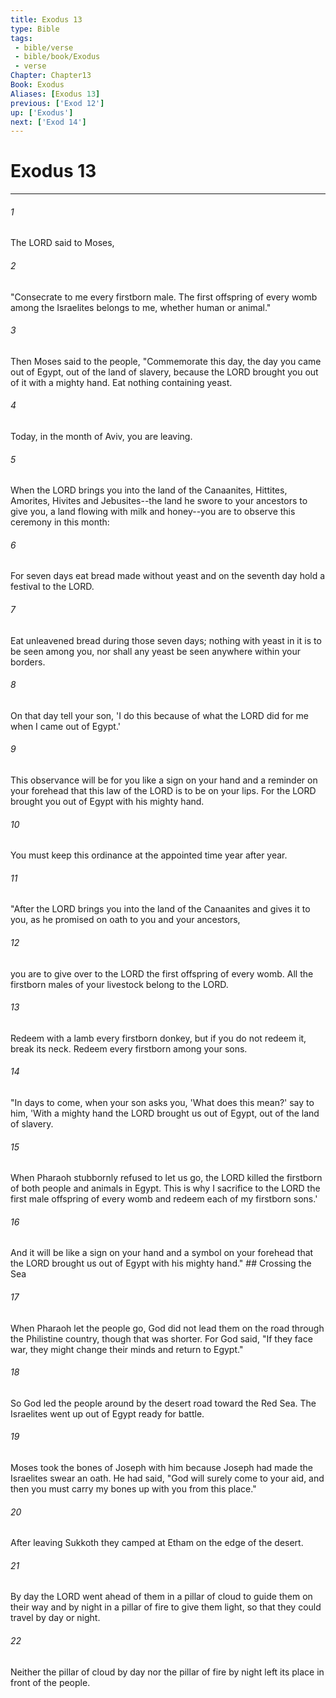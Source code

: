 ```yaml
---
title: Exodus 13
type: Bible
tags:
 - bible/verse
 - bible/book/Exodus
 - verse
Chapter: Chapter13
Book: Exodus
Aliases: [Exodus 13]
previous: ['Exod 12']
up: ['Exodus']
next: ['Exod 14']
---
```

# Exodus 13

***


###### 1 
The LORD said to Moses, 

###### 2 
"Consecrate to me every firstborn male. The first offspring of every womb among the Israelites belongs to me, whether human or animal." 

###### 3 
Then Moses said to the people, "Commemorate this day, the day you came out of Egypt, out of the land of slavery, because the LORD brought you out of it with a mighty hand. Eat nothing containing yeast. 

###### 4 
Today, in the month of Aviv, you are leaving. 

###### 5 
When the LORD brings you into the land of the Canaanites, Hittites, Amorites, Hivites and Jebusites--the land he swore to your ancestors to give you, a land flowing with milk and honey--you are to observe this ceremony in this month: 

###### 6 
For seven days eat bread made without yeast and on the seventh day hold a festival to the LORD. 

###### 7 
Eat unleavened bread during those seven days; nothing with yeast in it is to be seen among you, nor shall any yeast be seen anywhere within your borders. 

###### 8 
On that day tell your son, 'I do this because of what the LORD did for me when I came out of Egypt.' 

###### 9 
This observance will be for you like a sign on your hand and a reminder on your forehead that this law of the LORD is to be on your lips. For the LORD brought you out of Egypt with his mighty hand. 

###### 10 
You must keep this ordinance at the appointed time year after year. 

###### 11 
"After the LORD brings you into the land of the Canaanites and gives it to you, as he promised on oath to you and your ancestors, 

###### 12 
you are to give over to the LORD the first offspring of every womb. All the firstborn males of your livestock belong to the LORD. 

###### 13 
Redeem with a lamb every firstborn donkey, but if you do not redeem it, break its neck. Redeem every firstborn among your sons. 

###### 14 
"In days to come, when your son asks you, 'What does this mean?' say to him, 'With a mighty hand the LORD brought us out of Egypt, out of the land of slavery. 

###### 15 
When Pharaoh stubbornly refused to let us go, the LORD killed the firstborn of both people and animals in Egypt. This is why I sacrifice to the LORD the first male offspring of every womb and redeem each of my firstborn sons.' 

###### 16 
And it will be like a sign on your hand and a symbol on your forehead that the LORD brought us out of Egypt with his mighty hand." ## Crossing the Sea 

###### 17 
When Pharaoh let the people go, God did not lead them on the road through the Philistine country, though that was shorter. For God said, "If they face war, they might change their minds and return to Egypt." 

###### 18 
So God led the people around by the desert road toward the Red Sea. The Israelites went up out of Egypt ready for battle. 

###### 19 
Moses took the bones of Joseph with him because Joseph had made the Israelites swear an oath. He had said, "God will surely come to your aid, and then you must carry my bones up with you from this place." 

###### 20 
After leaving Sukkoth they camped at Etham on the edge of the desert. 

###### 21 
By day the LORD went ahead of them in a pillar of cloud to guide them on their way and by night in a pillar of fire to give them light, so that they could travel by day or night. 

###### 22 
Neither the pillar of cloud by day nor the pillar of fire by night left its place in front of the people. 
